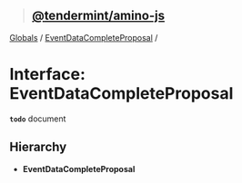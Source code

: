 > ## [@tendermint/amino-js](../README.md)

[Globals](../README.md) / [EventDataCompleteProposal](eventdatacompleteproposal.md) /

# Interface: EventDataCompleteProposal

**`todo`** document

## Hierarchy

* **EventDataCompleteProposal**